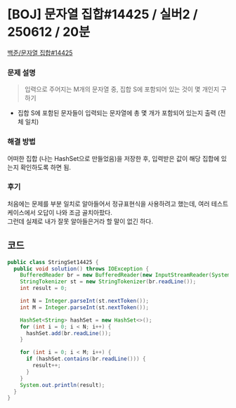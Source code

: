 # [BOJ] 문자열 집합#14425 / 실버2 / 250612 / 20분

[백준/문자열 집합#14425](https://www.acmicpc.net/problem/14425)

### 문제 설명

> 입력으로 주어지는 M개의 문자열 중, 집합 S에 포함되어 있는 것이 몇 개인지 구하기

- 집합 S에 포함된 문자들이 입력되는 문자열에 총 몇 개가 포함되어 있는지 출력 (전체 일치)

### 해결 방법

어떠한 집합 (나는 HashSet으로 만들었음)을 저장한 후, 입력받은 값이 해당 집합에 있는지 확인하도록 하면 됨.

### 후기

처음에는 문제를 부분 일치로 알아들어서 정규표현식을 사용하려고 했는데, 여러 테스트 케이스에서 오답이 나와 조금 골치아팠다.<br>
그런데 실제로 내가 잘못 알아들은거라 할 말이 없긴 하다.

## 코드

```java
public class StringSet14425 {
  public void solution() throws IOException {
    BufferedReader br = new BufferedReader(new InputStreamReader(System.in));
    StringTokenizer st = new StringTokenizer(br.readLine());
    int result = 0;

    int N = Integer.parseInt(st.nextToken());
    int M = Integer.parseInt(st.nextToken());

    HashSet<String> hashSet = new HashSet<>();
    for (int i = 0; i < N; i++) {
      hashSet.add(br.readLine());
    }

    for (int i = 0; i < M; i++) {
      if (hashSet.contains(br.readLine())) {
        result++;
      }
    }
    System.out.println(result);
  }
}
```
